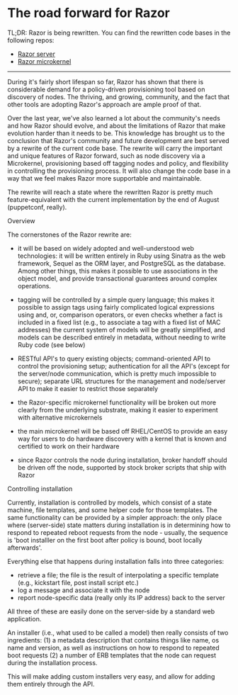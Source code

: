 # The road forward for Razor

TL;DR: Razor is being rewritten. You can find the rewritten code bases in
the following repos:

* [Razor server](https://github.com/puppetlabs/razor-server)
* [Razor microkernel](https://github.com/puppetlabs/razor-el-mk)

***

During it's fairly short lifespan so far, Razor has shown that there
is considerable demand for a policy-driven provisioning tool based on
discovery of nodes. The thriving, and growing, community, and the fact
that other tools are adopting Razor's approach are ample proof of
that.

Over the last year, we've also learned a lot about the community's
needs and how Razor should evolve, and about the limitations of Razor
that make evolution harder than it needs to be. This knowledge has
brought us to the conclusion that Razor's community and future
development are best served by a rewrite of the current code base. The
rewrite will carry the important and unique features of Razor forward,
such as node discovery via a Microkernel, provisioning based off
tagging nodes and policy, and flexibility in controlling the
provisioning process. It will also change the code base in a way that
we feel makes Razor more supportable and maintainable.

The rewrite will reach a state where the rewritten Razor is pretty
much feature-equivalent with the current implementation by the end of
August (puppetconf, really).

Overview

The cornerstones of the Razor rewrite are:

 * it will be based on widely adopted and well-understood web
technologies: it will be written entirely in Ruby using Sinatra as the
web framework, Sequel as the ORM layer, and PostgreSQL as the
database. Among other things, this makes it possible to use
associations in the object model, and provide transactional guarantees
around complex operations.

 * tagging will be controlled by a simple query language; this makes
it possible to assign tags using fairly complicated logical
expressions using and, or, comparison operators, or even checks
whether a fact is included in a fixed list (e.g., to associate a tag
with a fixed list of MAC addresses)
the current system of models will be greatly simplified, and models
can be described entirely in metadata, without needing to write Ruby
code (see below)

 * RESTful API's to query existing objects; command-oriented API to
control the provisioning setup; authentication for all the API's
(except for the server/node communication, which is pretty much
impossible to secure); separate URL structures for the management and
node/server API to make it easier to restrict those separately

 * the Razor-specific microkernel functionality will be broken out
more clearly from the underlying substrate, making it easier to
experiment with alternative microkernels

 * the main microkernel will be based off RHEL/CentOS to provide an
easy way for users to do hardware discovery with a kernel that is
known and certified to work on their hardware

 * since Razor controls the node during installation, broker handoff
should be driven off the node, supported by stock broker scripts that
ship with Razor

Controlling installation

Currently, installation is controlled by models, which consist of a
state machine, file templates, and some helper code for those
templates. The same functionality can be provided by a simpler
approach: the only place where (server-side) state matters during
installation is in determining how to respond to repeated reboot
requests from the node - usually, the sequence is 'boot installler on
the first boot after policy is bound, boot locally afterwards'.

Everything else that happens during installation falls into three categories:

* retrieve a file; the file is the result of interpolating a specific
template (e.g., kickstart file, post install script etc.)
* log a message and associate it with the node
* report node-specific data (really only its IP address) back to the server

All three of these are easily done on the server-side by a standard
web application.

An installer (i.e., what used to be called a model) then really
consists of two ingredients: (1) a metadata description that contains
things like name, os name and version, as well as instructions on how
to respond to repeated boot requests (2) a number of ERB templates
that the node can request during the installation process.

This will make adding custom installers very easy, and allow for
adding them entirely through the API.
